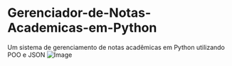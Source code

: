 # Gerenciador-de-Notas-Academicas-em-Python
Um sistema de gerenciamento de notas acadêmicas em Python utilizando POO e JSON
![Image](https://github.com/user-attachments/assets/a3053b96-a9ef-47b9-aaa2-78b1e0d6e39c)
